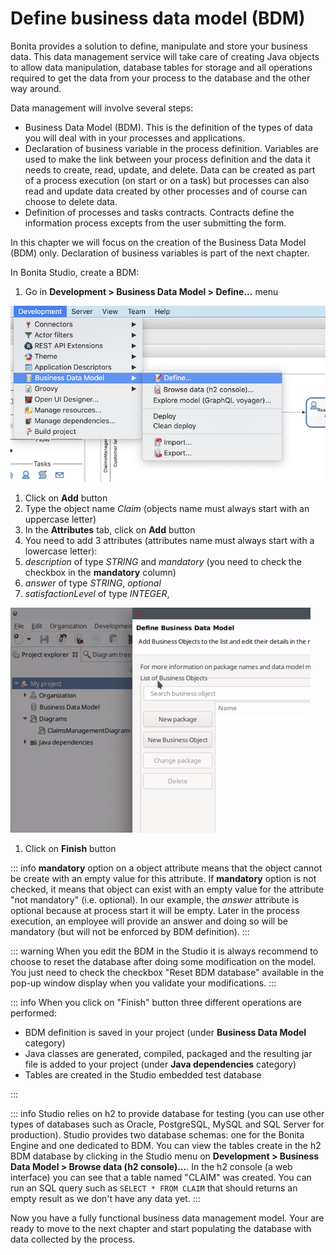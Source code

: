 # Define business data model (BDM)

Bonita provides a solution to define, manipulate and store your business data. This data management service will take care of creating Java objects to allow data manipulation, database tables for storage and all operations required to get the data from your process to the database and the other way around.

Data management will involve several steps:
- Business Data Model (BDM). This is the definition of the types of data you will deal with in your processes and applications.
- Declaration of business variable in the process definition. Variables are used to make the link between your process definition and the data it needs to create, read, update, and delete. Data can be created as part of a process execution (on start or on a task) but processes can also read and update data created by other processes and of course can choose to delete data.
- Definition of processes and tasks contracts. Contracts define the information process excepts from the user submitting the form.

In this chapter we will focus on the creation of the Business Data Model (BDM) only. Declaration of business variables is part of the next chapter.

In Bonita Studio, create a BDM:
1. Go in **Development > Business Data Model > Define...** menu

  ![Define business data model menu](images/getting-started-tutorial/define-business-data-model/define-business-data-model-menu.png)
  
1. Click on **Add** button
1. Type the object name _Claim_ (objects name must always start with an uppercase letter)
1. In the **Attributes** tab, click on **Add** button
1. You need to add 3 attributes (attributes name must always start with a lowercase letter):
  1. _description_ of type _STRING_ and _mandatory_ (you need to check the checkbox in the **mandatory** column)
  1. _answer_ of type _STRING_, _optional_
  1. _satisfactionLevel_ of type _INTEGER_, 
  
  ![Create business object with attributes](images/getting-started-tutorial/define-business-data-model/create-business-object-with-attributes.gif)
  
1. Click on **Finish** button

::: info
**mandatory** option on a object attribute means that the object cannot be create with an empty value for this attribute. If **mandatory** option is not checked, it means that object can exist with an empty value for the attribute "not mandatory" (i.e. optional). In our example, the _answer_ attribute is optional because at process start it will be empty. Later in the process execution, an employee will provide an answer and doing so will be mandatory (but will not be enforced by BDM definition).
:::

::: warning
When you edit the BDM in the Studio it is always recommend to choose to reset the database after doing some modification on the model. You just need to check the checkbox "Reset BDM database" available in the pop-up window display when you validate your modifications.
:::

::: info
When you click on "Finish" button three different operations are performed:
- BDM definition is saved in your project (under **Business Data Model** category)
- Java classes are generated, compiled, packaged and the resulting jar file is added to your project (under **Java dependencies** category)
- Tables are created in the Studio embedded test database

:::

::: info
Studio relies on h2 to provide database for testing (you can use other types of databases such as Oracle, PostgreSQL, MySQL and SQL Server for production). Studio provides two database schemas: one for the Bonita Engine and one dedicated to BDM. You can view the tables create in the h2 BDM database by clicking in the Studio menu on **Development > Business Data Model > Browse data (h2 console)...**. In the h2 console (a web interface) you can see that a table named "CLAIM" was created. You can run an SQL query such as `SELECT * FROM CLAIM` that should returns an empty result as we don't have any data yet.
:::

Now you have a fully functional business data management model. Your are ready to move to the next chapter and start populating the database with data collected by the process. 
